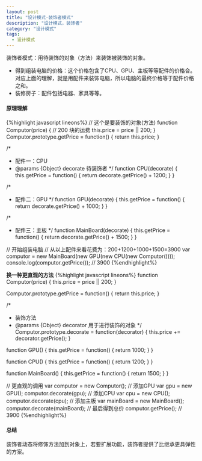```yaml
---
layout: post
title: "设计模式-装饰者模式"
description: "设计模式，装饰者"
category: "设计模式"
tags: 
  - 设计模式
---
```


装饰者模式：用待装饰的对象（方法）来装饰被装饰的对象。

- 得到组装电脑的价格：这个价格包含了CPU、GPU、主板等等配件的价格合。对应上面的理解，就是用配件来装饰电脑，所以电脑的最终价格等于配件价格之和。
- 装修房子：配件包括电器、家具等等。

#### 原理理解

{%highlight javascript lineons%}
// 这个是要装饰的对象(方法)
function Computor(price) {
    // 200 块的运费
    this.price = price || 200;
}
Computor.prototype.getPrice = function() {
    return this.price;
}

/*
 * 配件一：CPU
 * @params {Object} decorate 待装饰者
 */
function CPU(decorate) {
    this.getPrice = function() {
        return decorate.getPrice() + 1200;
    }
}

/*
 * 配件二：GPU
 */
function GPU(decorate) {
    this.getPrice = function() {
        return decorate.getPrice() + 1000;
    }
}

/*
 * 配件三：主板
 */
function MainBoard(decorate) {
    this.getPrice = function() {
        return decorate.getPrice() + 1500;
    }
}

// 开始组装电脑
// 从以上配件来看花费为：200+1200+1000+1500=3900
var computor = new MainBoard(new GPU(new CPU(new Computor())));
console.log(computor.getPrice()); // 3900
{%endhighlight%}

__换一种更直观的方法__
{%highlight javascript lineons%}
function Computor(price) {
    this.price = price || 200;
}

Computor.prototype.getPrice = function() {
    return this.price;
}

/*
 * 装饰方法
 * @params {Object} decorator 用于进行装饰的对象
 */
Computor.prototype.decorate = function(decorator) {
    this.price += decorator.getPrice();
}

function GPU() {
    this.getPrice = function() {
        return 1000;
    }
}

function CPU() {
    this.getPrice = function() {
        return 1200;
    }
}

function MainBoard() {
    this.getPrice = function() {
        return 1500;
    }
}

// 更直观的调用
var computor = new Computor();
// 添加GPU
var gpu = new GPU();
computor.decorate(gpu);
// 添加CPU
var cpu = new CPU();
computor.decorate(cpu);
// 添加主板
var mainBoard = new MainBoard();
computor.decorate(mainBoard);
// 最后得到总价
computor.getPrice(); // 3900
{%endhighlight%}

#### 总结
装饰者动态将修饰方法加到对象上，若要扩展功能，装饰者提供了比继承更具弹性的方案。
